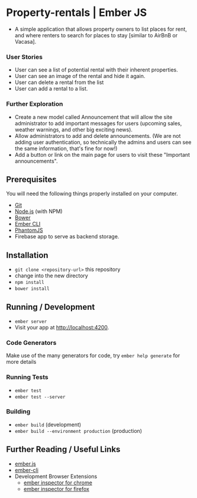 # Property-rentals | Ember JS

* A simple application that allows property owners to list places for rent, and where renters to search for places to stay [similar to AirBnB or Vacasa].

### User Stories

* User can see a list of potential rental with their inherent properties.
* User can see an image of the rental and hide it again.
* User can delete a rental from the list
* User can add a rental to a list.

### Further Exploration
* Create a new model called Announcement that will allow the site administrator to add important messages for users (upcoming sales, weather warnings, and other big exciting news).
* Allow administrators to add and delete announcements. (We are not adding user authentication, so technically the admins and users can see the same information, that's fine for now!)
* Add a button or link on the main page for users to visit these "Important announcements".

## Prerequisites

You will need the following things properly installed on your computer.

* [Git](http://git-scm.com/)
* [Node.js](http://nodejs.org/) (with NPM)
* [Bower](http://bower.io/)
* [Ember CLI](http://ember-cli.com/)
* [PhantomJS](http://phantomjs.org/)
* Firebase app to serve as backend storage.

## Installation

* `git clone <repository-url>` this repository
* change into the new directory
* `npm install`
* `bower install`

## Running / Development

* `ember server`
* Visit your app at [http://localhost:4200](http://localhost:4200).

### Code Generators

Make use of the many generators for code, try `ember help generate` for more details

### Running Tests

* `ember test`
* `ember test --server`

### Building

* `ember build` (development)
* `ember build --environment production` (production)


## Further Reading / Useful Links

* [ember.js](http://emberjs.com/)
* [ember-cli](http://ember-cli.com/)
* Development Browser Extensions
  * [ember inspector for chrome](https://chrome.google.com/webstore/detail/ember-inspector/bmdblncegkenkacieihfhpjfppoconhi)
  * [ember inspector for firefox](https://addons.mozilla.org/en-US/firefox/addon/ember-inspector/)

